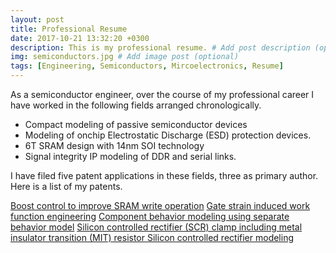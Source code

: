 ```yaml
---
layout: post
title: Professional Resume
date: 2017-10-21 13:32:20 +0300
description: This is my professional resume. # Add post description (optional)
img: semiconductors.jpg # Add image post (optional)
tags: [Engineering, Semiconductors, Mircoelectronics, Resume]
---
```


<span class="firstcharacter">A</span>s a semiconductor engineer, over the course of my professional career I have worked in the following fields arranged chronologically. 
* Compact modeling of passive semiconductor devices
* Modeling of onchip Electrostatic Discharge (ESD) protection devices.
* 6T SRAM design with 14nm SOI technology
* Signal integrity IP modeling of DDR and serial links. 

I have filed five patent applications in these fields, three as primary author. Here is a list of my patents. 


[Boost control to improve SRAM write operation](https://patents.justia.com/patent/9548104) 
[Gate strain induced work function engineering](https://patents.justia.com/patent/9105498)
[Component behavior modeling using separate behavior model](https://patents.justia.com/patent/8954306)
[Silicon controlled rectifier (SCR) clamp including metal insulator transition (MIT) resistor ](https://patents.justia.com/patent/8929039)
[Silicon controlled rectifier modeling](https://patents.justia.com/patent/8489378)

